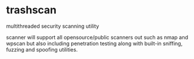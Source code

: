 # trashscan
multithreaded security scanning utility
 
  
scanner will support all opensource/public scanners out such as nmap and wpscan but also including penetration testing along with built-in sniffing, fuzzing and spoofing utilities.
